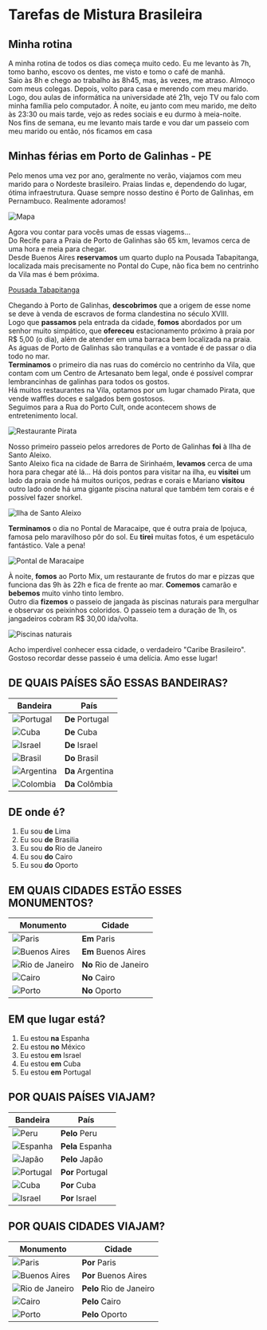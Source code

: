 # Tarefas de Mistura Brasileira

## Minha rotina

A minha rotina de todos os dias começa muito cedo. Eu me levanto às 7h, tomo banho, escovo os dentes, me visto e tomo o café de manhã. \
Saio às 8h e chego ao trabalho às 8h45, mas, às vezes, me atraso. Almoço com meus colegas. Depois, volto para casa e merendo com meu marido. \
Logo, dou aulas de informática na universidade até 21h, vejo TV ou falo com minha família pelo computador. À noite, eu janto com meu marido, me deito às 23:30 ou mais tarde, vejo as redes sociais e eu durmo à meia-noite. \
Nos fins de semana, eu me levanto mais tarde e vou dar um passeio com meu marido ou então, nós ficamos em casa

## Minhas férias em Porto de Galinhas - PE

Pelo menos uma vez por ano, geralmente no verão, viajamos com meu marido para o Nordeste brasileiro. Praias lindas e, dependendo do lugar, ótima infraestrutura. Quase sempre nosso destino é Porto de Galinhas, em Pernambuco. Realmente adoramos!

![Mapa](../img/mapa.jpeg)

Agora vou contar para vocês umas de essas viagems... \
Do Recife para a Praia de Porto de Galinhas são 65 km, levamos cerca de uma hora e meia para chegar. \
Desde Buenos Aires **reservamos** um quarto duplo na Pousada Tabapitanga, localizada mais precisamente no Pontal do Cupe, não fica bem no centrinho da Vila mas é bem próxima.

[Pousada Tabapitanga](https://tabapitanga.com.br/)

Chegando à Porto de Galinhas, **descobrimos** que a origem de esse nome se deve à venda de escravos de forma clandestina no século XVIII. \
Logo que **passamos** pela entrada da cidade, **fomos** abordados por um senhor muito simpático, que **ofereceu** estacionamento próximo à praia por R$ 5,00 (o dia), além de atender em uma barraca bem localizada na praia. \
As águas de Porto de Galinhas são tranquilas e a vontade é de passar o dia todo no mar. \
**Terminamos** o primeiro dia nas ruas do comércio no centrinho da Vila, que contam com um Centro de Artesanato bem legal, onde é possível comprar lembrancinhas de galinhas para todos os gostos. \
Há muitos restaurantes na Vila, optamos por um lugar chamado Pirata, que vende waffles doces e salgados bem gostosos. \
Seguimos para a Rua do Porto Cult, onde acontecem shows de entretenimento local.

![Restaurante Pirata](../img/pirata.jpeg)

Nosso primeiro passeio pelos arredores de Porto de Galinhas **foi** à Ilha de Santo Aleixo. \
Santo Aleixo fica na cidade de Barra de Sirinhaém, **levamos** cerca de uma hora para chegar até lá... Há dois pontos para visitar na ilha, eu **visitei** um lado da praia onde há muitos ouriços, pedras e corais e Mariano **visitou** outro lado onde há uma gigante piscina natural que também tem corais e é possível fazer snorkel.

![Ilha de Santo Aleixo](../img/aleixo.png)

**Terminamos** o dia no Pontal de Maracaipe, que é outra praia de Ipojuca, famosa pelo maravilhoso pôr do sol. Eu **tirei** muitas fotos, é um espetáculo fantástico. Vale a pena!

![Pontal de Maracaipe](../img/maracaipe.jpg)

À noite, **fomos** ao Porto Mix, um restaurante de frutos do mar e pizzas que funciona das 9h às 22h e fica de frente ao mar. **Comemos** camarão e **bebemos** muito vinho tinto lembro. \
Outro dia **fizemos** o passeio de jangada às piscinas naturais para mergulhar e observar os peixinhos coloridos. O passeio tem a duração de 1h, os jangadeiros cobram R$ 30,00 ida/volta.

![Piscinas naturais](../img/piscinas.jpg)

Acho imperdível conhecer essa cidade, o verdadeiro "Caribe Brasileiro". Gostoso recordar desse passeio é uma delícia. Amo esse lugar!

## DE QUAIS PAÍSES SÃO ESSAS BANDEIRAS?

| Bandeira | País |
| -- | -- |
| ![Portugal](../img/portugal.png)  | **De** Portugal |
| ![Cuba](../img/cuba.png)          | **De** Cuba |
| ![Israel](../img/israel.png)      | **De** Israel |
| ![Brasil](../img/brasil.png)      | **Do** Brasil |
| ![Argentina](../img/argentina.png)| **Da** Argentina |
| ![Colombia](../img/colombia.png)  | **Da** Colômbia |

## DE onde é?

1. Eu sou **de** Lima
1. Eu sou **de** Brasilia
1. Eu sou **do** Rio de Janeiro
1. Eu sou **do** Cairo
1. Eu sou **do** Oporto

## EM QUAIS CIDADES ESTÃO ESSES MONUMENTOS?

| Monumento | Cidade |
| -- | -- |
| ![Paris](../img/paris.jpeg)               | **Em** Paris |
| ![Buenos Aires](../img/buenos-aires.jpeg) | **Em** Buenos Aires |
| ![Rio de Janeiro](../img/rio.png)         | **No** Rio de Janeiro |
| ![Cairo](../img/cairo.png)                | **No** Cairo |
| ![Porto](../img/porto.jpeg)               | **No** Oporto |

## EM que lugar está?

1. Eu estou **na** Espanha
1. Eu estou **no** México
1. Eu estou **em** Israel
1. Eu estou **em** Cuba
1. Eu estou **em** Portugal

## POR QUAIS PAÍSES VIAJAM?

| Bandeira | País |
| -- | -- |
| ![Peru](../img/peru.png)      | **Pelo** Peru |
| ![Espanha](../img/espanha.png)| **Pela** Espanha |
| ![Japão](../img/japon.png)  | **Pelo** Japão |
| ![Portugal](../img/portugal.png)  | **Por** Portugal |
| ![Cuba](../img/cuba.png)          | **Por** Cuba |
| ![Israel](../img/israel.png)      | **Por** Israel |

## POR QUAIS CIDADES VIAJAM?

| Monumento | Cidade |
| -- | -- |
| ![Paris](../img/paris.jpeg)               | **Por** Paris |
| ![Buenos Aires](../img/buenos-aires.jpeg) | **Por** Buenos Aires |
| ![Rio de Janeiro](../img/rio.png)         | **Pelo** Rio de Janeiro |
| ![Cairo](../img/cairo.png)                | **Pelo** Cairo |
| ![Porto](../img/porto.jpeg)               | **Pelo** Oporto |
